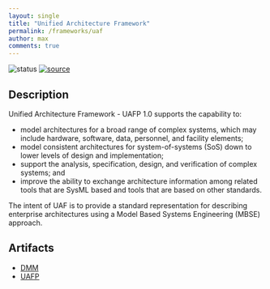 ```yaml
---
layout: single
title: "Unified Architecture Framework"
permalink: /frameworks/uaf
author: max
comments: true
---
```


![status](https://img.shields.io/badge/status-in%20queue-silver) [![source](https://img.shields.io/badge/source-online-green)](https://www.omg.org/spec/UAF/1.1/About-UAF/)

## Description

Unified Architecture Framework - UAFP 1.0 supports the capability to:

- model architectures for a broad range of complex systems, which may include hardware, software, data, personnel, and facility elements;
- model consistent architectures for system-of-systems (SoS) down to lower levels of design and implementation;
- support the analysis, specification, design, and verification of complex systems; and
- improve the ability to exchange architecture information among related tools that are SysML based and tools that are based on other standards.

The intent of UAF is to provide a standard representation for describing enterprise architectures using a Model Based Systems Engineering (MBSE) approach.

## Artifacts

* [DMM](https://www.omg.org/spec/UAF/1.1/DMM/PDF)
* [UAFP](https://www.omg.org/spec/UAF/1.1/UAFP/PDF)
